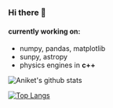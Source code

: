 ### Hi there 👋

<!--
**aniket-deshpande/aniket-deshpande** is a ✨ _special_ ✨ repository because its `README.md` (this file) appears on your GitHub profile.

Here are some ideas to get you started:

- 🔭 I’m currently working on ...
- 🌱 I’m currently learning ...
- 👯 I’m looking to collaborate on ...
- 🤔 I’m looking for help with ...
- 💬 Ask me about ...
- 📫 How to reach me: ...
- 😄 Pronouns: ...
- ⚡ Fun fact: ...
-->

#### currently working on:
* numpy, pandas, matplotlib
* sunpy, astropy
* physics engines in __c++__


![Aniket's github stats](https://github-readme-stats.vercel.app/api?username=aniket-deshpande&show_icons=true&theme=dracula)

[![Top Langs](https://github-readme-stats.vercel.app/api/top-langs/?username=aniket-deshpande&theme=dracula)](https://github.com/aniket-deshpande/github-readme-stats)
